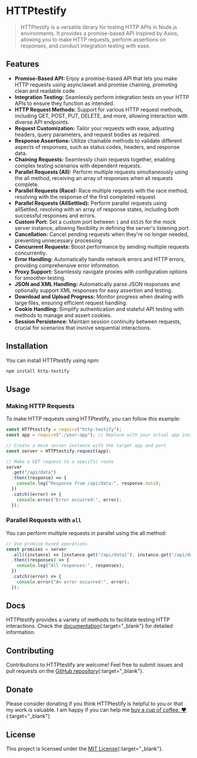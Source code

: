 # HTTPtestify

> HTTPtestify is a versatile library for testing HTTP APIs in Node.js environments. It provides a promise-based API inspired by Axios, allowing you to make HTTP requests, perform assertions on responses, and conduct integration testing with ease.

## Features

- **Promise-Based API:** Enjoy a promise-based API that lets you make HTTP requests using async/await and promise chaining, promoting clean and readable code.
- **Integration Testing:** Seamlessly perform integration tests on your HTTP APIs to ensure they function as intended.
- **HTTP Request Methods:** Support for various HTTP request methods, including GET, POST, PUT, DELETE, and more, allowing interaction with diverse API endpoints.
- **Request Customization:** Tailor your requests with ease, adjusting headers, query parameters, and request bodies as required.
- **Response Assertions:** Utilize chainable methods to validate different aspects of responses, such as status codes, headers, and response data.
- **Chaining Requests:** Seamlessly chain requests together, enabling complex testing scenarios with dependent requests.
- **Parallel Requests (All):** Perform multiple requests simultaneously using the all method, receiving an array of responses when all requests complete.
- **Parallel Requests (Race):** Race multiple requests with the race method, resolving with the response of the first completed request.
- **Parallel Requests (AllSettled):** Perform parallel requests using allSettled, resolving with an array of response states, including both successful responses and errors.
- **Custom Port:** Set a custom port between `1` and `65535` for the mock server instance, allowing flexibility in defining the server's listening port.
- **Cancellation:** Cancel pending requests when they're no longer needed, preventing unnecessary processing.
- **Concurrent Requests:** Boost performance by sending multiple requests concurrently.
- **Error Handling:** Automatically handle network errors and HTTP errors, providing comprehensive error information.
- **Proxy Support:** Seamlessly navigate proxies with configuration options for smoother testing.
- **JSON and XML Handling:** Automatically parse JSON responses and optionally support XML responses for easy assertion and testing.
- **Download and Upload Progress:** Monitor progress when dealing with large files, ensuring efficient request handling.
- **Cookie Handling:** Simplify authentication and stateful API testing with methods to manage and assert cookies.
- **Session Persistence:** Maintain session continuity between requests, crucial for scenarios that involve sequential interactions.

## Installation

You can install HTTPtestify using npm:

```bash
npm install http-testify
```

## Usage

### Making HTTP Requests

To make HTTP requests using HTTPtestify, you can follow this example:

```javascript
const HTTPtestify = require("http-testify");
const app = require("./your-app"); // Replace with your actual app instance

// Create a mock server instance with the target app and port
const server = HTTPtestify.request(app);

// Make a GET request to a specific route
server
  .get("/api/data")
  .then((response) => {
    console.log("Response from /api/data:", response.data);
  })
  .catch((error) => {
    console.error("Error occurred:", error);
  });
```

### Parallel Requests with `all`

You can perform multiple requests in parallel using the all method:

```javascript
// Use promise-based operations
const promises = server
  .all((instance) => [instance.get("/api/data1"), instance.get("/api/data2")])
  .then((responses) => {
    console.log("All responses:", responses);
  })
  .catch((error) => {
    console.error("An error occurred:", error);
  });
```

## Docs

HTTPtestify provides a variety of methods to facilitate testing HTTP interactions. Check the [documentation](https://httptestify.web.app){:target="_blank"} for detailed information.

## Contributing

Contributions to HTTPtestify are welcome! Feel free to submit issues and pull requests on the [GitHub repository](https://github.com/alok-shete/http-testify){:target="_blank"}.

## Donate

Please consider donating if you think HTTPtestify is helpful to you or that my work is valuable. I am happy if you can help me [buy a cup of coffee. ❤️](https://www.buymeacoffee.com/shetealok){:target="_blank"}

## License

This project is licensed under the [MIT License](https://github.com/alok-shete/http-testify/blob/main/LICENSE){:target="_blank"}.

